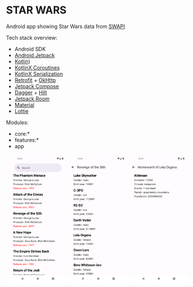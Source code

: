 # STAR WARS

Android app showing Star Wars data from [SWAPI](https://swapi.dev/) 

Tech stack overview:
- Android SDK
- [Android Jetpack](https://developer.android.com/jetpack)
- [Kotlin](https://kotlinlang.org/))
- [KotlinX Coroutines](https://github.com/Kotlin/kotlinx.coroutines)
- [KotlinX Serialization](https://github.com/Kotlin/kotlinx.serialization)
- [Retrofit](https://square.github.io/retrofit/) + [OkHttp](https://square.github.io/okhttp/)
- [Jetpack Compose](https://developer.android.com/develop/ui/compose)
- [Dagger](https://dagger.dev) + [Hilt](https://dagger.dev/hilt/)
- [Jetpack Room](https://developer.android.com/jetpack/androidx/releases/room)
- [Material](https://github.com/material-components/material-components-android)
- [Lottie](https://lottiefiles.com/)

Modules:
- core:*
- features:*
- app

<p align="center">
<img src = ".github/Screenshot_1.png" width="32%" />&nbsp;<img src = ".github/Screenshot_2.png" width="32%" />&nbsp;<img src = ".github/Screenshot_3.png" width="32%" />
</p>

